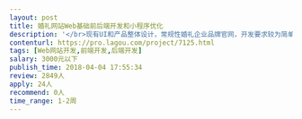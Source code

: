 ```yaml
---                
layout: post       
title: 婚礼网站Web基础前后端开发和小程序优化           
description: '</br>现有UI和产品整体设计，常规性婚礼企业品牌官网，开发要求较为简单。</br>一、项目描述</br>婚礼类企业web开发，可以PC、移动端自适应页面（HTML），功能性开发是前端的联系方式窗口展示，主要让目标客户浏览网站后留下联系方式，目前已做完整的小程序设计并上线，只需要进行简单的整体优化。</br>二、主要功能</br>页面展示、联系方式（预留）</br>三、参考网站</br>美薇亭婚礼</br>四、人员要求</br>1.有过相关网站经验的优先</br>'     
contenturl: https://pro.lagou.com/project/7125.html      
tags: [Web网站开发,前端开发,后端开发]            
salary: 3000元以下          
publish_time: 2018-04-04 17:55:34         
review: 2849人                   
apply: 24人                   
recommend: 0人                   
time_range: 1-2周              
---                 
```

